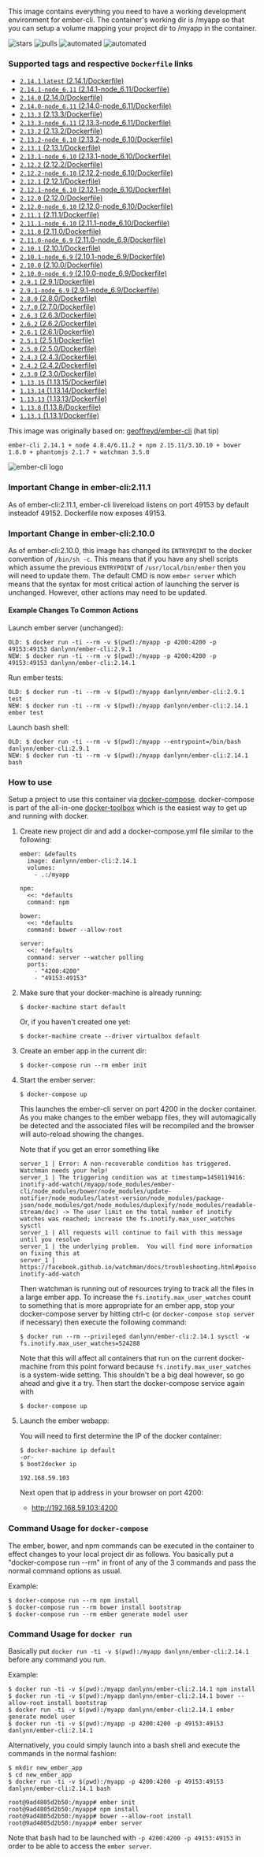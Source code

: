 This image contains everything you need to have a working development environment for ember-cli.  The container's working dir is /myapp so that you can setup a volume mapping your project dir to /myapp in the container.

![stars](https://img.shields.io/docker/stars/danlynn/ember-cli.svg) ![pulls](https://img.shields.io/docker/pulls/danlynn/ember-cli.svg) ![automated](https://img.shields.io/docker/automated/danlynn/ember-cli.svg) ![automated](https://img.shields.io/docker/build/danlynn/ember-cli.svg)

### Supported tags and respective `Dockerfile` links

+ [`2.14.1`,`latest` (2.14.1/Dockerfile)](https://github.com/danlynn/ember-cli/blob/2.14.1/Dockerfile)
+ [`2.14.1-node_6.11` (2.14.1-node_6.11/Dockerfile)](https://github.com/danlynn/ember-cli/blob/2.14.1-node_6.11/Dockerfile)
+ [`2.14.0` (2.14.0/Dockerfile)](https://github.com/danlynn/ember-cli/blob/2.14.0/Dockerfile)
+ [`2.14.0-node_6.11` (2.14.0-node_6.11/Dockerfile)](https://github.com/danlynn/ember-cli/blob/2.14.0-node_6.11/Dockerfile)
+ [`2.13.3` (2.13.3/Dockerfile)](https://github.com/danlynn/ember-cli/blob/2.13.3/Dockerfile)
+ [`2.13.3-node_6.11` (2.13.3-node_6.11/Dockerfile)](https://github.com/danlynn/ember-cli/blob/2.13.3-node_6.11/Dockerfile)
+ [`2.13.2` (2.13.2/Dockerfile)](https://github.com/danlynn/ember-cli/blob/2.13.2/Dockerfile)
+ [`2.13.2-node_6.10` (2.13.2-node_6.10/Dockerfile)](https://github.com/danlynn/ember-cli/blob/2.13.2-node_6.10/Dockerfile)
+ [`2.13.1` (2.13.1/Dockerfile)](https://github.com/danlynn/ember-cli/blob/2.13.1/Dockerfile)
+ [`2.13.1-node_6.10` (2.13.1-node_6.10/Dockerfile)](https://github.com/danlynn/ember-cli/blob/2.13.1-node_6.10/Dockerfile)
+ [`2.12.2` (2.12.2/Dockerfile)](https://github.com/danlynn/ember-cli/blob/2.12.2/Dockerfile)
+ [`2.12.2-node_6.10` (2.12.2-node_6.10/Dockerfile)](https://github.com/danlynn/ember-cli/blob/2.12.2-node_6.10/Dockerfile)
+ [`2.12.1` (2.12.1/Dockerfile)](https://github.com/danlynn/ember-cli/blob/2.12.1/Dockerfile)
+ [`2.12.1-node_6.10` (2.12.1-node_6.10/Dockerfile)](https://github.com/danlynn/ember-cli/blob/2.12.1-node_6.10/Dockerfile)
+ [`2.12.0` (2.12.0/Dockerfile)](https://github.com/danlynn/ember-cli/blob/2.12.0/Dockerfile)
+ [`2.12.0-node_6.10` (2.12.0-node_6.10/Dockerfile)](https://github.com/danlynn/ember-cli/blob/2.12.0-node_6.10/Dockerfile)
+ [`2.11.1` (2.11.1/Dockerfile)](https://github.com/danlynn/ember-cli/blob/2.11.1/Dockerfile)
+ [`2.11.1-node_6.10` (2.11.1-node_6.10/Dockerfile)](https://github.com/danlynn/ember-cli/blob/2.11.1-node_6.10/Dockerfile)
+ [`2.11.0` (2.11.0/Dockerfile)](https://github.com/danlynn/ember-cli/blob/2.11.0/Dockerfile)
+ [`2.11.0-node_6.9` (2.11.0-node_6.9/Dockerfile)](https://github.com/danlynn/ember-cli/blob/2.11.0-node_6.9/Dockerfile)
+ [`2.10.1` (2.10.1/Dockerfile)](https://github.com/danlynn/ember-cli/blob/2.10.1/Dockerfile)
+ [`2.10.1-node_6.9` (2.10.1-node_6.9/Dockerfile)](https://github.com/danlynn/ember-cli/blob/2.10.1-node_6.9/Dockerfile)
+ [`2.10.0` (2.10.0/Dockerfile)](https://github.com/danlynn/ember-cli/blob/2.10.0/Dockerfile)
+ [`2.10.0-node_6.9` (2.10.0-node_6.9/Dockerfile)](https://github.com/danlynn/ember-cli/blob/2.10.0-node_6.9/Dockerfile)
+ [`2.9.1` (2.9.1/Dockerfile)](https://github.com/danlynn/ember-cli/blob/2.9.1/Dockerfile)
+ [`2.9.1-node_6.9` (2.9.1-node_6.9/Dockerfile)](https://github.com/danlynn/ember-cli/blob/2.9.1-node_6.9/Dockerfile)
+ [`2.8.0` (2.8.0/Dockerfile)](https://github.com/danlynn/ember-cli/blob/2.8.0/Dockerfile)
+ [`2.7.0` (2.7.0/Dockerfile)](https://github.com/danlynn/ember-cli/blob/2.7.0/Dockerfile)
+ [`2.6.3` (2.6.3/Dockerfile)](https://github.com/danlynn/ember-cli/blob/2.6.3/Dockerfile)
+ [`2.6.2` (2.6.2/Dockerfile)](https://github.com/danlynn/ember-cli/blob/2.6.2/Dockerfile)
+ [`2.6.1` (2.6.1/Dockerfile)](https://github.com/danlynn/ember-cli/blob/2.6.1/Dockerfile)
+ [`2.5.1` (2.5.1/Dockerfile)](https://github.com/danlynn/ember-cli/blob/2.5.1/Dockerfile)
+ [`2.5.0` (2.5.0/Dockerfile)](https://github.com/danlynn/ember-cli/blob/2.5.0/Dockerfile)
+ [`2.4.3` (2.4.3/Dockerfile)](https://github.com/danlynn/ember-cli/blob/2.4.3/Dockerfile)
+ [`2.4.2` (2.4.2/Dockerfile)](https://github.com/danlynn/ember-cli/blob/2.4.2/Dockerfile)
+ [`2.3.0` (2.3.0/Dockerfile)](https://github.com/danlynn/ember-cli/blob/2.3.0/Dockerfile)
+ [`1.13.15` (1.13.15/Dockerfile)](https://github.com/danlynn/ember-cli/blob/1.13.15/Dockerfile)
+ [`1.13.14` (1.13.14/Dockerfile)](https://github.com/danlynn/ember-cli/blob/1.13.14/Dockerfile)
+ [`1.13.13` (1.13.13/Dockerfile)](https://github.com/danlynn/ember-cli/blob/1.13.13/Dockerfile)
+ [`1.13.8` (1.13.8/Dockerfile)](https://github.com/danlynn/ember-cli/blob/1.13.8/Dockerfile)
+ [`1.13.1` (1.13.1/Dockerfile)](https://github.com/danlynn/ember-cli/blob/1.13.1/Dockerfile)


This image was originally based on: [geoffreyd/ember-cli](https://registry.hub.docker.com/u/geoffreyd/ember-cli/) (hat tip)

`ember-cli 2.14.1 + node 4.8.4/6.11.2 + npm 2.15.11/3.10.10 + bower 1.8.0 + phantomjs 2.1.7 + watchman 3.5.0`

![ember-cli logo](https://raw.githubusercontent.com/danlynn/ember-cli/master/logo.png)

### Important Change in ember-cli:2.11.1

As of ember-cli:2.11.1, ember-cli livereload listens on port 49153 by default insteadof 49152.  Dockerfile now exposes 49153.

### Important Change in ember-cli:2.10.0

As of ember-cli:2.10.0, this image has changed its `ENTRYPOINT` to the docker convention of `/bin/sh -c`.  This means that if you have any shell scripts which assume the previous `ENTRYPOINT` of `/usr/local/bin/ember` then you will need to update them.  The default CMD is now `ember server` which means that the syntax for most critical action of launching the server is unchanged.  However, other actions may need to be updated.

#### Example Changes To Common Actions

Launch ember server (unchanged):

```
OLD: $ docker run -ti --rm -v $(pwd):/myapp -p 4200:4200 -p 49153:49153 danlynn/ember-cli:2.9.1
NEW: $ docker run -ti --rm -v $(pwd):/myapp -p 4200:4200 -p 49153:49153 danlynn/ember-cli:2.14.1

```

Run ember tests:

```
OLD: $ docker run -ti --rm -v $(pwd):/myapp danlynn/ember-cli:2.9.1 test
NEW: $ docker run -ti --rm -v $(pwd):/myapp danlynn/ember-cli:2.14.1 ember test
```

Launch bash shell:

```
OLD: $ docker run -ti --rm -v $(pwd):/myapp --entrypoint=/bin/bash danlynn/ember-cli:2.9.1
NEW: $ docker run -ti --rm -v $(pwd):/myapp danlynn/ember-cli:2.14.1 bash
```


### How to use

Setup a project to use this container via [docker-compose](https://www.docker.com/products/docker-compose).  docker-compose is part of the all-in-one [docker-toolbox](https://www.docker.com/products/overview#/docker_toolbox) which is the easiest way to get up and running with docker.

1. Create new project dir and add a docker-compose.yml file similar to the following:

   ```
   ember: &defaults
     image: danlynn/ember-cli:2.14.1
     volumes:
       - .:/myapp

   npm:
     <<: *defaults
     command: npm

   bower:
     <<: *defaults
     command: bower --allow-root

   server:
     <<: *defaults
     command: server --watcher polling
     ports:
       - "4200:4200"
       - "49153:49153"
   ```

2. Make sure that your docker-machine is already running:

	```
	$ docker-machine start default
	```
	
	Or, if you haven't created one yet:
	
	```
	$ docker-machine create --driver virtualbox default
	```

2. Create an ember app in the current dir:

	```
	$ docker-compose run --rm ember init
	```

3. Start the ember server:

   ```
   $ docker-compose up
   ```

   This launches the ember-cli server on port 4200 in the docker container. As you make changes to the ember webapp files, they will automagically be detected and the associated files will be recompiled and the browser will auto-reload showing the changes.
   
   Note that if you get an error something like
   
   ```
   server_1 | Error: A non-recoverable condition has triggered.  Watchman needs your help!
   server_1 | The triggering condition was at timestamp=1450119416: inotify-add-watch(/myapp/node_modules/ember-cli/node_modules/bower/node_modules/update-notifier/node_modules/latest-version/node_modules/package-json/node_modules/got/node_modules/duplexify/node_modules/readable-stream/doc) -> The user limit on the total number of inotify watches was reached; increase the fs.inotify.max_user_watches sysctl
   server_1 | All requests will continue to fail with this message until you resolve
   server_1 | the underlying problem.  You will find more information on fixing this at
   server_1 | https://facebook.github.io/watchman/docs/troubleshooting.html#poison-inotify-add-watch
   ```
   
   Then watchman is running out of resources trying to track all the files in a large ember app.  To increase the `fs.inotify.max_user_watches` count to something that is more appropriate for an ember app, stop your docker-compose server by hitting ctrl-c (or `docker-compose stop server` if necessary) then execute the following command:
   
   ```
   $ docker run --rm --privileged danlynn/ember-cli:2.14.1 sysctl -w fs.inotify.max_user_watches=524288
   ```
   
   Note that this will affect all containers that run on the current docker-machine from this point forward because `fs.inotify.max_user_watches` is a system-wide setting.  This shouldn't be a big deal however, so go ahead and give it a try.  Then start the docker-compose service again with
   
   ```
   $ docker-compose up
   ```

4. Launch the ember webapp:

   You will need to first determine the IP of the docker container:

   ```
   $ docker-machine ip default
   -or-
   $ boot2docker ip

   192.168.59.103
   ```

   Next open that ip address in your browser on port 4200:

   + http://192.168.59.103:4200

### Command Usage for `docker-compose`

The ember, bower, and npm commands can be executed in the container to effect changes to your local project dir as follows.  You basically put a "docker-compose run --rm" in front of any of the 3 commands and pass the normal command options as usual.

Example:

```
$ docker-compose run --rm npm install
$ docker-compose run --rm bower install bootstrap
$ docker-compose run --rm ember generate model user
```

### Command Usage for `docker run`

Basically put `docker run -ti -v $(pwd):/myapp danlynn/ember-cli:2.14.1` before any command you run.

Example:

```
$ docker run -ti -v $(pwd):/myapp danlynn/ember-cli:2.14.1 npm install
$ docker run -ti -v $(pwd):/myapp danlynn/ember-cli:2.14.1 bower --allow-root install bootstrap
$ docker run -ti -v $(pwd):/myapp danlynn/ember-cli:2.14.1 ember generate model user
$ docker run -ti -v $(pwd):/myapp -p 4200:4200 -p 49153:49153 danlynn/ember-cli:2.14.1
```

Alternatively, you could simply launch into a bash shell and execute the commands in the normal fashion:

```
$ mkdir new_ember_app
$ cd new_ember_app
$ docker run -ti -v $(pwd):/myapp -p 4200:4200 -p 49153:49153 danlynn/ember-cli:2.14.1 bash

root@9ad4805d2b50:/myapp# ember init
root@9ad4805d2b50:/myapp# npm install
root@9ad4805d2b50:/myapp# bower --allow-root install
root@9ad4805d2b50:/myapp# ember server
```

Note that bash had to be launched with `-p 4200:4200 -p 49153:49153` in order to be able to access the `ember server`.
